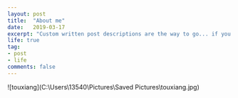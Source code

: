 ```yaml
---
layout: post
title:  "About me"
date:   2019-03-17
excerpt: "Custom written post descriptions are the way to go... if you're not lazy."
life: true
tag:
- post
- life
comments: false
---
```

![touxiang](C:\Users\13540\Pictures\Saved Pictures\touxiang.jpg)